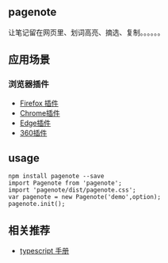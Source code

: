 ## pagenote
让笔记留在网页里、划词高亮、摘选、复制。。。。。。 
 
## 应用场景

### 浏览器插件
* [Firefox 插件](https://addons.mozilla.org/zh-CN/firefox/addon/page-note/)  
* [Chrome插件](https://chrome.google.com/webstore/detail/pagenotehighlight-and-tak/hpekbddiphlmlfjebppjhemobaopekmp?utm_source=github)  
* [Edge插件](https://microsoftedge.microsoft.com/addons/detail/pagenote-%E4%B8%80%E9%A1%B5%E4%B8%80%E8%AE%B0/ablhdlecfphodoohfacojdngdfkgneaa)  
* [360插件](https://ext.chrome.360.cn/webstore/detail/gielpddfollkffnbiegekliodnahhpfa)

## usage
```shell script
npm install pagenote --save
import Pagenote from 'pagenote';
import 'pagenote/dist/pagenote.css';
var pagenote = new Pagenote('demo',option);
pagenote.init();
```

## 相关推荐
* [typescript 手册](https://www.tslang.cn/docs/handbook)
